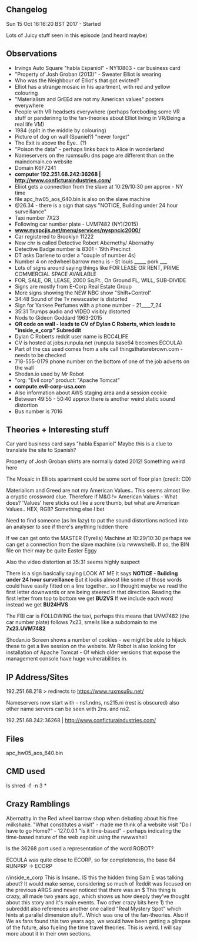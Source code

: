 Changelog
--------
Sun 15 Oct 16:16:20 BST 2017 - Started



Lots of Juicy stuff seen in this episode (and heard maybe)


Observations
------------
- Irvings Auto Square "habla Espaniol" - NY10803 - car business card
- "Property of Josh Groban (2013)" - Sweater Elliot is wearing
- Who was the Neighbour of Elliot's that got evicted?
- Elliot has a strange mosaic in his apartment, with red and yellow colouring
- "Materialism and GrEEd are not my American values" posters everywhere
- People with VR headsets everywhere (perhaps foreboding some VR stuff or panderinng to the fan-theories about Elliot living in VR/Being a real life VM)
- 1984 (split in the middle by colouring)
- Picture of dog on wall (Spaniel?) "never forget"
- The Exit is above the Eye.. (?)
- "Poison the data" - perhaps links back to Alice in wonderland
- Nameservers on the ruxmsu9u dns page are different than on the maindomain.co website
- Domain K6F7241
- **computer 192.251.68.242:36268 | http://www.conficturaindustries.com/**
- Eliiot gets a connection from the slave at 10:29/10:30 pm approx - NY time
- file apc_hw05_aos_640.bin is also on the slave machine
- @26.34 - there is a sign that says "NOTICE, Building under 24 hour surveillance"
- Taxi number 7X23
- Following car number plate - UVM7482 (NY)(2015)
- **www.nyspcjis.net/menu/services/nyspncic2000/**
- Car registered to Brooklyn 11222
- New chr is called Detective Robert Abernethy/ Abernathy 
- Detective Badge number is 8301  - 19th Precinct
- DT asks Darlene to order a "couple of number 4s)
- Number 4 on redwheel barrow menu is - St louis _____ pork ___ 
- Lots of signs around saying things like FOR LEASE OR RENT, PRIME COMMERCIAL SPACE AVAILABLE
- FOR, SALE, OR, LEASE, 2000 Sq.Ft., On Ground FL, WILL, SUB-DIVIDE
- Signs are mostly from E-Corp Real Estate Group
- More signs showing the NEW NBC show "Shift+Control"
- 34:48 Sound of the Tv newscaster is distorted
- Sign for Yankee Perfumes with a phone number - 21____7_24
- 35:31 Trumps audio and VIDEO visibly distorted
- Nods to Gideon Goddard 1963-2015
- **QR code on wall - leads to CV of Dylan C Roberts, which leads to "inside_e_corp" Subreddit**
- Dylan C Roberts reddit user name is BCC4LIFE
- CV is hosted at jobs.runpula.net (runpula base64 becomes ECOULA)
- Part of the css used comes from a site call thingsthatarebrown.com - needs to be checked
- 718-555-0179 phone number on the bottom of one of the job adverts on the wall
- Shodan.io used by Mr Robot
- "org: "Evil corp" product: "Apache Tomcat"
- **compute.evil-corp-usa.com**
- Also information about AWS staging area and a session cookie
- Between 49:55 - 50:40 approx there is another weird static sound distortion
- Bus number is 7016


Theories + Interesting stuff
----------------------------

Car yard business card says "habla Espaniol" Maybe this is a clue to translate the site to Spanish? 

Property of Josh Groban shirts are normally dated 2012! Something weird here

The Mosaic in Elliots apartment could be some sort of floor plan (credit: CD) 

Materialism and Greed are not my American Values.. This seems almost like a cryptic crossword clue. 
Therefore if M&G != American Values - What does? 'Values' here sticks out like a sore thumb, but what are American Values.. HEX, RGB? Something else I bet

Need to find someone (as Im lazy) to put the sound distortions noticed into an analyser to see if there's anything hidden there

If we can get onto the MASTER (Tyrells) Machine at 10:29/10:30 perhaps we can get a connection from the slave machine (via rwwwshell). If so, the BIN file on their may be quite Easter Eggy

Also the video distortion at 35:31 seems highly suspect

There is a sign basically saying LOOK AT ME
it says **NOTICE - Building under 24 hour surveillance**
But it looks almost like some of those words could have easily fitted on a line together.. so I thought maybe we read the first letter downwards or are being steered in that direction.
Reading the first letter from top to bottom we get **BU2VS**
If we include each word instead we get **BU24HVS**

The FBI car is FOLLOWING the taxi, perhaps this means that UVM7482 (the car number plate) follows 7x23, smells like a subdomain to me
**7x23.UVM7482**

Shodan.io Screen shows a number of cookies - we might be able to hijack these to get a live session on the website.
Mr Robot is also looking for installation of Apache Tomcat - Of which older versions that expose the management console have huge vulnerabilities in. 





IP Address/Sites
----------------
192.251.68.218 > redirects to https://www.ruxmsu9u.net/

Nameservers now start with - ns1.ndns, ns215.ni (rest is obscured)
also other name servers can be seen with 2ns. and ns2. 

192.251.68.242:36268 | http://www.conficturaindustries.com/ 



Files
-----
apc_hw05_aos_640.bin



CMD used
--------
ls
shred -f -n 3 *



Crazy Ramblings
---------------

Abernathy in the Red wheel barrow shop when debating about his free milkshake.
"What constitutes a visit" - made me think of a website visit
"Do I have to go Home?" - 127.0.0.1 
"Is it time-based"  - perhaps indicating the time-based nature of the web exploit using the rwwwshell

Is the 36268 port used a representation of the word ROBOT? 

ECOULA was quite close to ECORP, so for completeness, the base 64 RUNPRP -> ECORP

r/inside_e_corp This is Insane.. IS this the hidden thing Sam E was talking about? It would make sense, considering so much of Reddit was focused on the previous ARGS and never noticed that there was an $
This thing is crazy, all made two years ago, which shows us how deeply they've thought about this story and it's main events.
Two other crazy bits here 1) the subreddit also references another one called "Real Mystery Spot" which hints at parallel dimension stuff.. Which was one of the fan-theories.
Also if We as fans found this two years ago, we would have been getting a glimpse of the future, also fueling the time travel theories. This is weird. I will say more about it in their own sections.

